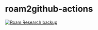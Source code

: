 # roam2github-actions
[![Roam Research backup](https://github.com/P4R51F4L/roam2github-actions/actions/workflows/main.yml/badge.svg)](https://github.com/P4R51F4L/roam2github-actions/actions/workflows/main.yml)
